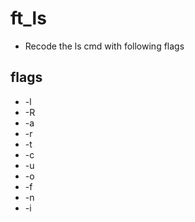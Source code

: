 # ft_ls

* Recode the ls cmd with following flags

## flags

* -l
* -R
* -a
* -r
* -t
* -c
* -u
* -o
* -f
* -n
* -i